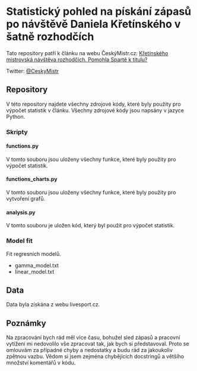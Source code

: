 # Statistický pohled na pískání zápasů po návštěvě Daniela Křetínského v šatně rozhodčích

Tato repository patří k článku na webu ČeskýMistr.cz: [Křetínského mistrovská návštěva rozhodčích. Pomohla Spartě k titulu?](https://wp.me/p8Zh4U-9j)

Twitter: [@CeskyMistr](https://twitter.com/CeskyMistr)

## Repository
V této repository najdete všechny zdrojové kódy, které byly použity pro výpočet statistik v článku. Všechny zdrojové kódy jsou napsány v jazyce Python.

### Skripty
#### functions.py
V tomto souboru jsou uloženy všechny funkce, které byly použity pro výpočet statistik.

#### functions_charts.py
V tomto souboru jsou uloženy všechny funkce, které byly použity pro vytvoření grafů.

#### analysis.py
V tomto souboru je uložen kód, který byl použit pro výpočet statistik.

### Model fit
Fit regresních modelů.
* gamma_model.txt
* linear_model.txt

## Data
Data byla získána z webu livesport.cz.

## Poznámky
Na zpracování bych rád měl více času, bohužel sled zápasů a pracovní vytížení mi nedovolilo vše zpracovat tak, jak bych si představoval. Proto se omlouvám za případné chyby a nedostatky a budu rád za jakoukoliv zpětnou vazbu. Vědom si jsem zejména chybějících docstringů a většího množství komentářů v kódu.
